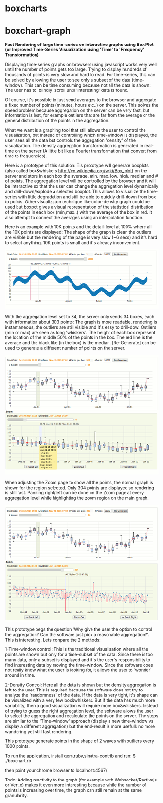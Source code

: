 # boxcharts
boxchart-graph
==============

**Fast Rendering of large time-series on interactive graphs using Box Plot  (or Improved Time-Series Visualization using  'Time' to 'Frequency' Transformation)**

Displaying time-series graphs on browsers using javascript works very well until the number of points gets too large. Trying to display 
hundreds of thousands of points is very slow and hard to read. 
For time-series, this can be solved by allowing the user to see only a subset of the data (time-window). This
can be time consuming because not all the data is shown: The user has to 'blindly' scroll until 'interesting' data is found.

Of course, it's possible to just send averages to the browser and aggregate a fixed number of points (minutes, hours etc..) on the server.
This solves the speed problem because aggregation on the server can be very fast, but information is lost, 
for example outliers that are far from the average or the general distribution of the points in the aggregation.

What we want is a graphing tool that still allows the user to control the visualization, but instead of controlling which time-window is 
displayed, the user sees all the data but controls the aggegation 'density' of the visualization. The density aggregation transformation is 
generated in real-time on the server (A little bit like a Fourier transformation that convert from time to frequencies).

Here is a prototype of this solution:
Tis prototype will generate boxplots (also called box&whiskers http://en.wikipedia.org/wiki/Box_plot) on the server and store in 
each box the average, min, max, low, high, median and # of points. The aggregation level will be controlled by the browser
and it will be interactive so that the user can change the aggregation level dynamically and drill-down/explode a selected boxplot.
This allows to visualize the time-series with little degradation and still be able to quickly drill-down from box to points. Other visualizaton technique like color-density graph could be used but boxpot gives a visual representation of
the statistical distribution of the points in each box (min,max..) with the average of the box in red. It also attempt to
connect the averages using an interpolation function.


Here is an example with 10K points and the detail-level at 100% where all the 10K points are displayed: The shape
of the graph is clear, the outliers are visible but the rendering of the page is very slow (~6 secs) and it's hard to select anything. 10K points 
is small and it's already inconvenient.


![Alt text](images/snap1.gif "Optional title")

With the aggregation level set to 34, the server only sends 34 boxes, each with information about 303 points: The graph is more readable,
rendering is instantaneous, the outliers are still visible and it's easy to drill-dow. Outliers (min or max) are seen as long 'whiskers'. The height of each box represent the location of the middle 50% of the points in the box. The red line is the average and the black like (in the box) is the median.
[Re-Generate] can be used to generate a different number of points on the server.

![Alt text](images/snap2.gif "Optional title")

When adjusting the Zoom page to show all the points, the normal graph is shown for the region selected. Only 304 points
are displayed so rendering is still fast. Panning right/left can be done on the Zoom page at every aggregation level
while highlighting the zoom region on the main graph.

![Alt text](images/snap3.gif "Optional title")

This prototype begs the question 'Why give the user the option to control the aggregation? Can the software just pick a reasonable aggregation?'.
This is interesting. Lets conpare the 2 methods:

1-Time-window control: This is the traditional visualisation where all the points are shown but only for a time-subset of the data. Since there is too
  many data, only a subset is displayed and it's the user's responsibility to find interesting data by moving the time-window. Since the software
  does not really know what the user is looking for, it allows the user to 'wonder' around in time.

2-Density Control: Here all the data is shown but the density aggregation is left to the user. This is required because the software does not try to
  analyze the 'randomness' of the data. If the data is very tight, it's shape can be visualized with a very few box&whiskers. But if the data has
  much more variability, then a good visualization will require more box&whiskers. Instead of trying to guess the right aggregation level, the 
  software allows the user to select the aggregation and recalculate the points on the server. The steps are similar to the 'Time-window' approach
  (display a new time-window vs display a different aggregation) but the end-result is more usefull: no more wandering yet still fast rendering.


This prototype generate points in the shape of 2 waves with outliers every 1000 points.

To run the application, install gem,ruby,sinatra-contrib and run:
$ ./boxchart.rb

then point your chrome browser to localhost:4567/


Todo: Adding reactivity  to the graph (for example with Websocket/Ractivejs or Vert.x) makes it even more interesting
because while the number of points is increasing over time, the graph can still remain at the same granularity. 



